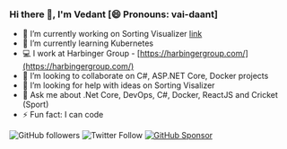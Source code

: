### Hi there 👋, I'm Vedant [😄 Pronouns: vai-daant]

<!--
**KoditkarVedant/KoditkarVedant** is a ✨ _special_ ✨ repository because its `README.md` (this file) appears on your GitHub profile.

Here are some ideas to get you started:
-->
- 🔭 I’m currently working on Sorting Visualizer [link](https://vedant-sorting-visualizer.netlify.app/)
- 🌱 I’m currently learning Kubernetes
- 💻 I work at Harbinger Group - [https://harbingergroup.com/](https://harbingergroup.com/)
- 👯 I’m looking to collaborate on C#, ASP.NET Core, Docker projects
- 🤔 I’m looking for help with ideas on Sorting Visalizer
- 💬 Ask me about .Net Core, DevOps, C#, Docker, ReactJS and Cricket (Sport)
- ⚡ Fun fact: I can code

![GitHub followers](https://img.shields.io/github/followers/KoditkarVedant?label=Follow%20%40KoditkarVedant&style=for-the-badge)
![Twitter Follow](https://img.shields.io/twitter/follow/vedantkoditkar?style=for-the-badge)
[![GitHub Sponsor](https://img.shields.io/badge/SUPPORT%20AT-GITHUB-blue?style=for-the-badge)](https://github.com/sponsors/KoditkarVedant)

<!--
<hr/>
<p align="center">
📫 How to reach me
<br/><br/>
<a href="https://twitter.com/vedantkoditkar" target="_blank" alt="twitter">
  <img src="https://raw.githubusercontent.com/KoditkarVedant/KoditkarVedant/master/twitter.svg" width="20" height="20" />
</a> <a href="https://www.linkedin.com/in/vedantkoditkar" target="_blank" alt="linkedin">
  <img src="https://raw.githubusercontent.com/KoditkarVedant/KoditkarVedant/master/linkedin.svg" width="20" height="20" />
</a>
</p>
-->
